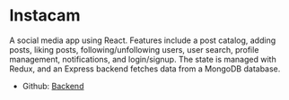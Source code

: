 # Instacam

A social media app using React. Features include a post catalog, adding posts, liking posts, following/unfollowing users, user search, profile management, notifications, and login/signup. The state is managed with Redux, and an Express backend fetches data from a MongoDB database.

* Github: [Backend](https://github.com/utsavkumar-280/instacam-vizzquizz-backend)
